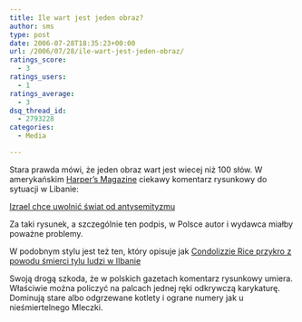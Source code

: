 ```yaml
---
title: Ile wart jest jeden obraz?
author: sms
type: post
date: 2006-07-28T18:35:23+00:00
url: /2006/07/28/ile-wart-jest-jeden-obraz/
ratings_score:
  - 3
ratings_users:
  - 1
ratings_average:
  - 3
dsq_thread_id:
  - 2793228
categories:
  - Media

---
```

Stara prawda mówi, że jeden obraz wart jest wiecej niż 100 słów. W amerykańskim <a target="_blank" href="http://www.harpers.org/">Harper&#8217;s Magazine</a> ciekawy komentarz rysunkowy do sytuacji w Libanie:

<a target="_blank" href="http://www.harpers.org/AntiSemitic-20060728.html">Izrael chce uwolnić świat od antysemityzmu</a>

Za taki rysunek, a szczególnie ten podpis, w Polsce autor i wydawca miałby poważne problemy.

W podobnym stylu jest też ten, który opisuje jak <a target="_blank" href="http://www.harpers.org/CondiBeirut-20060721.html">Condolizzie Rice przykro z powodu śmierci tylu ludzi w lIbanie</a>

Swoją drogą szkoda, że w polskich gazetach komentarz rysunkowy umiera. Właściwie można policzyć na palcach jednej ręki odkrywczą karykaturę. Dominują stare albo odgrzewane kotlety i ograne numery jak u nieśmiertelnego Mleczki.